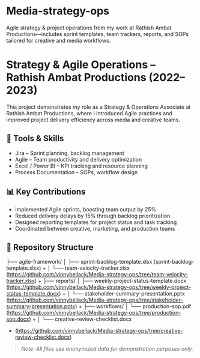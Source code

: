 # Media-strategy-ops
Agile strategy &amp; project operations from my work at Rathish Ambat Productions—includes sprint templates, team trackers, reports, and SOPs tailored for creative and media workflows.
# Strategy & Agile Operations – Rathish Ambat Productions (2022–2023)

This project demonstrates my role as a Strategy & Operations Associate at Rathish Ambat Productions, where I introduced Agile practices and improved project delivery efficiency across media and creative teams.

## 🧰 Tools & Skills
- Jira – Sprint planning, backlog management
- Agile – Team productivity and delivery optimization
- Excel / Power BI – KPI tracking and resource planning
- Process Documentation – SOPs, workflow design

## 📊 Key Contributions
- Implemented Agile sprints, boosting team output by 25%
- Reduced delivery delays by 15% through backlog prioritization
- Designed reporting templates for project status and task tracking
- Coordinated between creative, marketing, and production teams

## 📂 Repository Structure

├── agile-framework/
│   ├── sprint-backlog-template.xlsx 
(sprint-backlog-template.xlsx)
+
│   └── team-velocity-tracker.xlsx 
(https://github.com/vinnybellack/Media-strategy-ops/tree/team-velocity-tracker.xlsx)
+
├── reports/
│   ├── weekly-project-status-template.docx 
(https://github.com/vinnybellack/Media-strategy-ops/tree/weekly-project-status-template.docx)
+
│   └── stakeholder-summary-presentation.pptx 
(https://github.com/vinnybellack/Media-strategy-ops/tree/stakeholder-summary-presentation.pptx)
+
├── workflows/
│   └── production-sop.pdf 
(https://github.com/vinnybellack/Media-strategy-ops/tree/production-sop.docx)
+
│   └── creative-review-checklist.docx
+ (https://github.com/vinnybellack/Media-strategy-ops/tree/creative-review-checklist.docx)

> *Note: All files use anonymized data for demonstration purposes only.*
